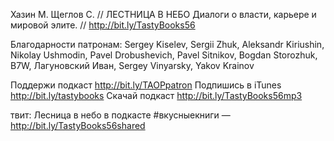 
Ха­зин М. Щег­лов С. // ЛЕС­ТНИ­ЦА В НЕ­БО Ди­ало­ги о власти, карь­ере и ми­ровой эли­те. // http://bit.ly/TastyBooks56

Благодарности патронам: Sergey Kiselev, Sergii Zhuk, Aleksandr Kiriushin, Nikolay Ushmodin, Pavel Drobushevich, Pavel Sitnikov, Bogdan Storozhuk, B7W, Лагуновский Иван, Sergey Vinyarsky, Yakov Krainov

Поддержи подкаст http://bit.ly/TAOPpatron
Подпишись в iTunes http://bit.ly/tastybooks
Скачай подкаст http://bit.ly/TastyBooks56mp3

твит:
Лесница в небо в подкасте #вкусныекниги — http://bit.ly/TastyBooks56shared 